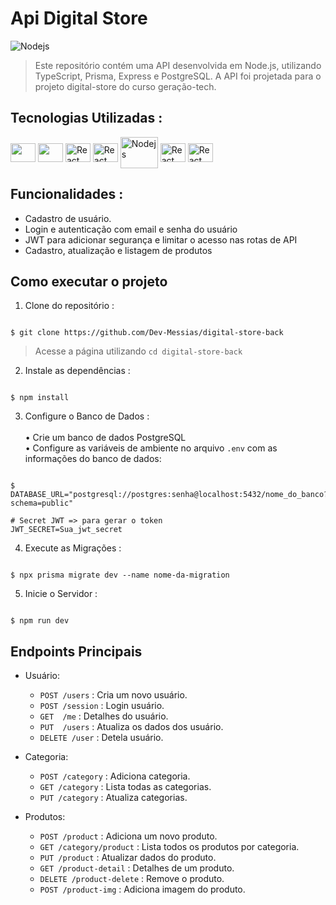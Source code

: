 # Api Digital Store

<img src="https://bs-uploads.toptal.io/blackfish-uploads/components/seo/5830595/og_image/optimized/1-331d350d67cb0fbf52807f12b1f7efa4.png" alt="Nodejs">

> Este repositório contém uma API desenvolvida em Node.js, utilizando TypeScript, Prisma, Express e PostgreSQL. A API foi projetada para o projeto digital-store do curso geração-tech.

 ## Tecnologias Utilizadas :

 <div style="display: inline_block" >
    <img align="center" alt="" height="30" width="40" src="https://cdn.jsdelivr.net/gh/devicons/devicon@latest/icons/vscode/vscode-original.svg" />
    <img align="center" alt="" height="30" width="40" src="https://cdn.jsdelivr.net/gh/devicons/devicon@latest/icons/insomnia/insomnia-original.svg" />
    <img  align="center" alt="React" height="30" width="40" src="https://cdn.jsdelivr.net/gh/devicons/devicon@latest/icons/prisma/prisma-original.svg" />
    <img align="center" alt="React" height="30" width="40" src="https://cdn.jsdelivr.net/gh/devicons/devicon@latest/icons/typescript/typescript-original.svg" />
    <img align="center" alt="Nodejs" height="50" width="60"  src="https://cdn.jsdelivr.net/gh/devicons/devicon@latest/icons/nodejs/nodejs-original-wordmark.svg" />
    <img align="center" alt="React" height="30" width="40" src="https://cdn.jsdelivr.net/gh/devicons/devicon@latest/icons/git/git-original.svg" />
    <img align="center" alt="React" height="30" width="40" src="https://cdn.jsdelivr.net/gh/devicons/devicon@latest/icons/postgresql/postgresql-original.svg" />
</div>

## Funcionalidades :
<ul>
  <li>Cadastro de usuário.</li>
  <li>Login e autenticação com email e senha do usuário</li>
  <li>JWT  para adicionar segurança e limitar o acesso nas rotas de API</li>
  <li>Cadastro, atualização e listagem de produtos</li>
</ul>

## Como executar o projeto

1. Clone do repositório :

```

$ git clone https://github.com/Dev-Messias/digital-store-back

```
> Acesse a página utilizando `cd digital-store-back`

2. Instale as dependências :

```

$ npm install

```

3. Configure o Banco de Dados :<br><br>
  • Crie um banco de dados PostgreSQL<br>
  • Configure as variáveis de ambiente no arquivo `.env` com as informações do banco de dados:


```

$ DATABASE_URL="postgresql://postgres:senha@localhost:5432/nome_do_banco?schema=public"

# Secret JWT => para gerar o token
JWT_SECRET=Sua_jwt_secret

```
4. Execute as Migrações :

```

$ npx prisma migrate dev --name nome-da-migration

```
5. Inicie o Servidor :

```

$ npm run dev

```

## Endpoints Principais

- Usuário:
    - `POST /users` : Cria um novo usuário.
    - `POST /session` : Login usuário.
    - `GET  /me` : Detalhes do usuário.
    - `PUT  /users` : Atualiza os dados dos usuário.
    - `DELETE /user` : Detela usuário.
      
- Categoria:
    - `POST /category` : Adiciona categoria.
    - `GET /category` : Lista todas as categorias.
    - `PUT /category` : Atualiza categorias.

- Produtos:
    - `POST /product` : Adiciona um novo produto.
    - `GET /category/product` : Lista todos os produtos por categoria.
    - `PUT /product` : Atualizar dados do produto.
    - `GET /product-detail` : Detalhes de um produto.
    - `DELETE /product-delete` : Remove o produto.
    - `POST /product-img` : Adiciona imagem do produto.


 



